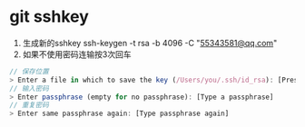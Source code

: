 # git sshkey
1. 生成新的sshkey
ssh-keygen -t rsa -b 4096 -C "55343581@qq.com"
2. 如果不使用密码连输按3次回车
```js
// 保存位置
> Enter a file in which to save the key (/Users/you/.ssh/id_rsa): [Press enter] 
// 输入密码
> Enter passphrase (empty for no passphrase): [Type a passphrase]
// 重复密码
> Enter same passphrase again: [Type passphrase again]
```
